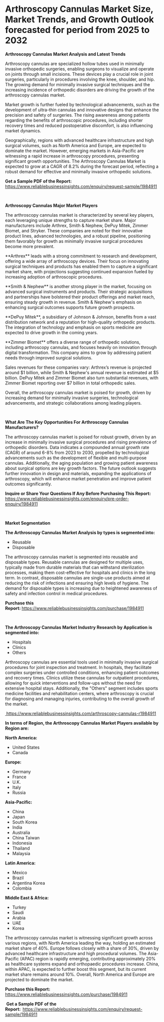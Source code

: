 <p><h1>Arthroscopy Cannulas Market Size, Market Trends, and Growth Outlook forecasted for period from 2025 to 2032</h1></p><p><strong>Arthroscopy Cannulas Market Analysis and Latest Trends</strong></p>
<p><p>Arthroscopy cannulas are specialized hollow tubes used in minimally invasive orthopedic surgeries, enabling surgeons to visualize and operate on joints through small incisions. These devices play a crucial role in joint surgeries, particularly in procedures involving the knee, shoulder, and hip. The growing demand for minimally invasive surgical techniques and the increasing incidence of orthopedic disorders are driving the growth of the arthroscopy cannulas market.</p><p>Market growth is further fueled by technological advancements, such as the development of ultra-thin cannulas and innovative designs that enhance the precision and safety of surgeries. The rising awareness among patients regarding the benefits of arthroscopic procedures, including shorter recovery times and reduced postoperative discomfort, is also influencing market dynamics.</p><p>Geographically, regions with advanced healthcare infrastructure and high surgical volumes, such as North America and Europe, are expected to dominate the market. However, emerging markets in Asia-Pacific are witnessing a rapid increase in arthroscopy procedures, presenting significant growth opportunities. The Arthroscopy Cannulas Market is expected to grow at a CAGR of 8.2% during the forecast period, reflecting a robust demand for effective and minimally invasive orthopedic solutions.</p></p>
<p><strong>Get a Sample PDF of the Report:&nbsp;</strong> <a href="https://www.reliablebusinessinsights.com/enquiry/request-sample/1984911?utm_campaign=1091&utm_medium=2&utm_source=Github&utm_content=ia&utm_term=13042025&utm_id=arthroscopy-cannulas">https://www.reliablebusinessinsights.com/enquiry/request-sample/1984911</a></p>
<p>&nbsp;</p>
<p><strong>Arthroscopy Cannulas Major Market Players</strong></p>
<p><p>The arthroscopy cannulas market is characterized by several key players, each leveraging unique strengths to capture market share. Major manufacturers include Arthrex, Smith & Nephew, DePuy Mitek, Zimmer Biomet, and Stryker. These companies are noted for their innovative product lines, advanced technologies, and a robust pipeline, positioning them favorably for growth as minimally invasive surgical procedures become more prevalent.</p><p>**Arthrex** leads with a strong commitment to research and development, offering a wide array of arthroscopy devices. Their focus on innovating surgical techniques and products has enabled them to capture a significant market share, with projections suggesting continued expansion fueled by increasing adoption of arthroscopic procedures.</p><p>**Smith & Nephew** is another strong player in the market, focusing on advanced surgical instruments and products. Their strategic acquisitions and partnerships have bolstered their product offerings and market reach, ensuring steady growth in revenue. Smith & Nephew's emphasis on enhancing surgical outcomes supports future growth prospects.</p><p>**DePuy Mitek**, a subsidiary of Johnson & Johnson, benefits from a vast distribution network and a reputation for high-quality orthopedic products. The integration of technology and emphasis on sports medicine are expected to drive growth in the coming years.</p><p>**Zimmer Biomet** offers a diverse range of orthopedic solutions, including arthroscopy cannulas, and focuses heavily on innovation through digital transformation. This company aims to grow by addressing patient needs through improved surgical solutions.</p><p>Sales revenues for these companies vary: Arthrex’s revenue is projected around $1 billion, while Smith & Nephew's annual revenue is estimated at $5 billion. DePuy Mitek and Zimmer Biomet also turn substantial revenues, with Zimmer Biomet reporting over $7 billion in total orthopedic sales.</p><p>Overall, the arthroscopy cannulas market is poised for growth, driven by increasing demand for minimally invasive surgeries, technological advancements, and strategic collaborations among leading players.</p></p>
<p>&nbsp;</p>
<p><strong>What Are The Key Opportunities For Arthroscopy Cannulas Manufacturers?</strong></p>
<p><p>The arthroscopy cannulas market is poised for robust growth, driven by an increase in minimally invasive surgical procedures and rising prevalence of orthopedic disorders. Data indicates a compounded annual growth rate (CAGR) of around 6-8% from 2023 to 2030, propelled by technological advancements such as the development of flexible and multi-purpose cannulas. Additionally, the aging population and growing patient awareness about surgical options are key growth factors. The future outlook suggests further innovation in design and materials, expanding the applications of arthroscopy, which will enhance market penetration and improve patient outcomes significantly.</p></p>
<p><strong>Inquire or Share Your Questions If Any Before Purchasing This Report:</strong> <a href="https://www.reliablebusinessinsights.com/enquiry/pre-order-enquiry/1984911?utm_campaign=1091&utm_medium=2&utm_source=Github&utm_content=ia&utm_term=13042025&utm_id=arthroscopy-cannulas">https://www.reliablebusinessinsights.com/enquiry/pre-order-enquiry/1984911</a></p>
<p>&nbsp;</p>
<p><strong>Market Segmentation</strong></p>
<p><strong>The Arthroscopy Cannulas Market Analysis by types is segmented into:</strong></p>
<p><ul><li>Reusable</li><li>Disposable</li></ul></p>
<p><p>The arthroscopy cannulas market is segmented into reusable and disposable types. Reusable cannulas are designed for multiple uses, typically made from durable materials that can withstand sterilization processes, making them cost-effective for hospitals and clinics in the long term. In contrast, disposable cannulas are single-use products aimed at reducing the risk of infections and ensuring high levels of hygiene. The demand for disposable types is increasing due to heightened awareness of safety and infection control in medical procedures.</p></p>
<p><strong>Purchase this Report:&nbsp;</strong><a href="https://www.reliablebusinessinsights.com/purchase/1984911?utm_campaign=1091&utm_medium=2&utm_source=Github&utm_content=ia&utm_term=13042025&utm_id=arthroscopy-cannulas">https://www.reliablebusinessinsights.com/purchase/1984911</a></p>
<p>&nbsp;</p>
<p><strong>The Arthroscopy Cannulas Market Industry Research by Application is segmented into:</strong></p>
<p><ul><li>Hospitals</li><li>Clinics</li><li>Others</li></ul></p>
<p><p>Arthroscopy cannulas are essential tools used in minimally invasive surgical procedures for joint inspection and treatment. In hospitals, they facilitate complex surgeries under controlled conditions, enhancing patient outcomes and recovery times. Clinics utilize these cannulas for outpatient procedures, allowing for quick interventions and follow-ups without the need for extensive hospital stays. Additionally, the "Others" segment includes sports medicine facilities and rehabilitation centers, where arthroscopy is crucial for diagnosing and managing injuries, contributing to the overall growth of the market.</p></p>
<p><a href="https://www.reliablebusinessinsights.com/arthroscopy-cannulas-r1984911?utm_campaign=1091&utm_medium=2&utm_source=Github&utm_content=ia&utm_term=13042025&utm_id=arthroscopy-cannulas">&nbsp;https://www.reliablebusinessinsights.com/arthroscopy-cannulas-r1984911</a></p>
<p><strong>In terms of Region, the Arthroscopy Cannulas Market Players available by Region are:</strong></p>
<p>
    <p> <strong> North America: </strong>
        <ul>
            <li>United States</li>
            <li>Canada</li>
        </ul>
        </p> 
    <p> <strong> Europe: </strong>
        <ul>
            <li>Germany</li>
            <li>France</li>
            <li>U.K.</li>
            <li>Italy</li>
            <li>Russia</li>
        </ul>
        </p> 
    <p> <strong> Asia-Pacific: </strong>
        <ul>
            <li>China</li>
            <li>Japan</li>
            <li>South Korea</li>
            <li>India</li>
            <li>Australia</li>
            <li>China Taiwan</li>
            <li>Indonesia</li>
            <li>Thailand</li>
            <li>Malaysia</li>
        </ul>
        </p> 
    <p> <strong> Latin America: </strong>
        <ul>
            <li>Mexico</li>
            <li>Brazil</li>
            <li>Argentina Korea</li>
            <li>Colombia</li>
        </ul>
        </p> 
    <p> <strong> Middle East & Africa: </strong>
        <ul>
            <li>Turkey</li>
            <li>Saudi</li>
            <li>Arabia</li>
            <li>UAE</li>
            <li>Korea</li>
        </ul>
    </p>
    </p>
<p><p>The arthroscopy cannulas market is witnessing significant growth across various regions, with North America leading the way, holding an estimated market share of 40%. Europe follows closely with a share of 30%, driven by advanced healthcare infrastructure and high procedural volumes. The Asia-Pacific (APAC) region is rapidly emerging, contributing approximately 20% as healthcare systems expand and orthopaedic procedures increase. China, within APAC, is expected to further boost this segment, but its current market share remains around 10%. Overall, North America and Europe are projected to dominate the market.</p></p>
<p><strong>Purchase this Report: </strong><a href="https://www.reliablebusinessinsights.com/purchase/1984911?utm_campaign=1091&utm_medium=2&utm_source=Github&utm_content=ia&utm_term=13042025&utm_id=arthroscopy-cannulas">https://www.reliablebusinessinsights.com/purchase/1984911</a></p>
<p>&nbsp;<strong>Get a Sample PDF of the Report:&nbsp;&nbsp;</strong><a href="https://www.reliablebusinessinsights.com/enquiry/request-sample/1984911?utm_campaign=1091&utm_medium=2&utm_source=Github&utm_content=ia&utm_term=13042025&utm_id=arthroscopy-cannulas">https://www.reliablebusinessinsights.com/enquiry/request-sample/1984911</a></p>
<p><strong></strong></p>
<p><p></p><p></p><p></p></p>